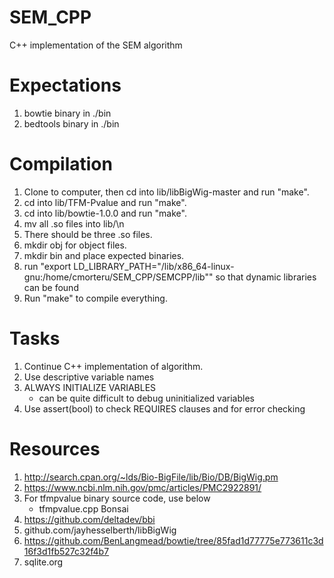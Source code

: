 # SEM_CPP
C++ implementation of the SEM algorithm

# Expectations
1. bowtie binary in ./bin
2. bedtools binary in ./bin

# Compilation
1. Clone to computer, then cd into lib/libBigWig-master and run "make".
2. cd into lib/TFM-Pvalue and run "make".
3. cd into lib/bowtie-1.0.0 and run "make".
4. mv all .so files into lib/\n
5. There should be three .so files.
6. mkdir obj for object files.
7. mkdir bin and place expected binaries.
8. run "export LD_LIBRARY_PATH="/lib/x86_64-linux-gnu:/home/cmorteru/SEM_CPP/SEMCPP/lib"" so that dynamic libraries can be found
9. Run "make" to compile everything.

# Tasks

1. Continue C++ implementation of algorithm.
2. Use descriptive variable names
3. ALWAYS INITIALIZE VARIABLES
   * can be quite difficult to debug uninitialized variables
4. Use assert(bool) to check REQUIRES clauses and for error checking

# Resources

1. http://search.cpan.org/~lds/Bio-BigFile/lib/Bio/DB/BigWig.pm
2. https://www.ncbi.nlm.nih.gov/pmc/articles/PMC2922891/
3. For tfmpvalue binary source code, use below
   * tfmpvalue.cpp Bonsai
4. https://github.com/deltadev/bbi
5. github.com/jayhesselberth/libBigWig
5. https://github.com/BenLangmead/bowtie/tree/85fad1d77775e773611c3d16f3d1fb527c32f4b7
6. sqlite.org
